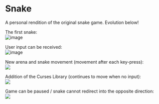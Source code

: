 # Snake
A personal rendition of the original snake game. Evolution below!

The first snake:  
  ![image](https://user-images.githubusercontent.com/56971161/115440100-39c7f600-a1c4-11eb-8ef0-8f3e4b17caba.png)  
  
User input can be received:  
  ![image](https://user-images.githubusercontent.com/56971161/116749477-dacd6280-a9b5-11eb-949f-b446b3255688.png)  
  
New arena and snake movement (movement after each key-press):  
  ![](https://i.gyazo.com/257cd6934a3d632a93a4aea25b93013d.gif)

Addition of the Curses Library (continues to move when no input):  
  ![](https://i.gyazo.com/aaf138ec6463615af6cb9418bf5bc426.gif)

Game can be paused / snake cannot redirect into the opposite direction:  
  ![](https://i.gyazo.com/c659a263532e68554ae4f5242f1330de.gif)
